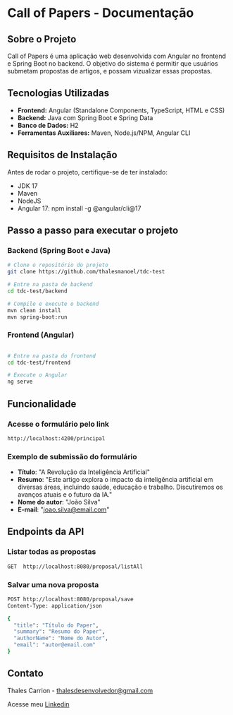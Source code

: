 # Call of Papers - Documentação

## Sobre o Projeto
Call of Papers é uma aplicação web desenvolvida com Angular no frontend e Spring Boot no backend. O objetivo do sistema é permitir que usuários submetam propostas de artigos, e possam vizualizar essas propostas.

## Tecnologias Utilizadas
- **Frontend:** Angular (Standalone Components, TypeScript, HTML e CSS)
- **Backend:** Java com Spring Boot e Spring Data
- **Banco de Dados:** H2
- **Ferramentas Auxiliares:** Maven, Node.js/NPM, Angular CLI

## Requisitos de Instalação
Antes de rodar o projeto, certifique-se de ter instalado:
- JDK 17
- Maven
- NodeJS
- Angular 17: npm install -g @angular/cli@17

## Passo a passo para executar o projeto

### Backend (Spring Boot e Java)
```bash
# Clone o repositório do projeto
git clone https://github.com/thalesmanoel/tdc-test

# Entre na pasta de backend
cd tdc-test/backend

# Compile e execute o backend
mvn clean install
mvn spring-boot:run
```

### Frontend (Angular)
```bash

# Entre na pasta do frontend
cd tdc-test/frontend

# Execute o Angular
ng serve 
```

## Funcionalidade
### Acesse o formulário pelo link
```bash
http://localhost:4200/principal
```
### Exemplo de submissão do formulário
- **Título**: "A Revolução da Inteligência Artificial"
- **Resumo**: "Este artigo explora o impacto da inteligência artificial em diversas áreas, incluindo saúde, educação e trabalho. Discutiremos os avanços atuais e o futuro da IA."
- **Nome do autor**: "João Silva"
- **E-mail**: "joao.silva@email.com"

## Endpoints da API
### Listar todas as propostas
```bash
GET  http://localhost:8080/proposal/listAll
```

### Salvar uma nova proposta
```bash
POST http://localhost:8080/proposal/save
Content-Type: application/json

{
  "title": "Título do Paper",
  "summary": "Resumo do Paper",
  "authorName": "Nome do Autor",
  "email": "autor@email.com"
}
```

## Contato
Thales Carrion - thalesdesenvolvedor@gmail.com

Acesse meu [Linkedin](https://www.linkedin.com/in/thales-carrion/)
